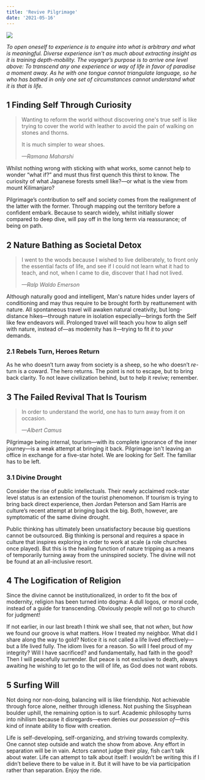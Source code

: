 ```yaml
---
title: 'Revive Pilgrimage'
date: '2021-05-16'
---
```


<Image src="/images/pilgrim.jpg" />

_To open oneself to experience is to enquire into what is arbitrary and what is meaningful. Diverse experience isn't as much about extracting insight as it is training depth-mobility. The voyager’s purpose is to arrive one level above: To transcend any one experience or way of life in favor of paradise a moment away. As he with one tongue cannot triangulate language, so he who has bathed in only one set of circumstances cannot understand what it is that is life._

## 1 Finding Self Through Curiosity

> Wanting to reform the world without discovering one's true self is like trying to cover the world with leather to avoid the pain of walking on stones and thorns.
>
> It is much simpler to wear shoes.
>
> <cite>—Ramana Maharshi</cite>

Whilst nothing wrong with sticking with what works, some cannot help to wonder “what if?” and must thus first quench this thirst to know. The curiosity of what Japanese forests smell like?—or what is the view from mount Kilimanjaro?

Pilgrimage’s contribution to self and society comes from the realignment of the latter with the former. Through mapping out the territory before a confident embark. Because to search widely, whilst initially slower compared to deep dive, will pay off in the long term via reassurance; of being on path.

## 2 Nature Bathing as Societal Detox

> I went to the woods because I wished to live deliberately, to front only the essential facts of life, and see if I could not learn what it had to teach, and not, when I came to die, discover that I had not lived.
>
> <cite>—Ralp Waldo Emerson</cite>

Although naturally good and intelligent, Man's nature hides under layers of conditioning and may thus require to be brought forth by reattunement with nature. All spontaneous travel will awaken natural creativity, but long-distance hikes—through nature in isolation especially—brings forth the Self like few endeavors will. Prolonged travel will teach you how to align self with nature, instead of—as modernity has it—trying to fit _it_ to _your_ demands.

### 2.1 Rebels Turn, Heroes Return

As he who doesn’t turn away from society is a sheep, so he who doesn’t _re_-turn is a coward. The hero returns. The point is not to escape, but to bring back clarity. To not leave civilization behind, but to help it revive; remember.

## 3 The Failed Revival That Is Tourism

> In order to understand the world, one has to turn away from it on occasion.
>
> <cite>—Albert Camus</cite>

Pilgrimage being internal, tourism—with its complete ignorance of the inner journey—is a weak attempt at bringing it back. Pilgrimage isn't leaving an office in exchange for a five-star hotel. We are looking for Self. The familiar has to be left.

### 3.1 Divine Drought

Consider the rise of public intellectuals. Their newly acclaimed rock-star level status is an extension of the tourist phenomenon. If tourism is trying to bring back direct experience, then Jordan Peterson and Sam Harris are culture’s recent attempt at bringing back the big. Both, however, are symptomatic of the same divine drought.

Public thinking has ultimately been unsatisfactory because big questions cannot be outsourced. Big thinking is personal and requires a space in culture that inspires exploring in order to work at scale (a role churches once played). But this is the healing function of nature tripping as a means of temporarily turning away from the uninspired society. The divine will not be found at an all-inclusive resort.

## 4 The Logification of Religion

Since the divine cannot be institutionalized, in order to fit the box of modernity, religion has been turned into dogma: A dull logos, or moral code, instead of a guide for transcending. Obviously people will not go to church for judgment!

If not earlier, in our last breath I think we shall see, that not _when_, but _how_ we found our groove is what matters. How I treated my neighbor. What did I share along the way to gold? Notice it is not called a life lived effectively—but a life lived fully. The idiom lives for a reason. So will I feel proud of my integrity? Will I have sacrificed? and fundamentally, had faith in the good? Then I will peacefully surrender. But peace is not exclusive to death, always awaiting he wishing to let go to the will of life, as God does not want robots.

## 5 Surfing Will

Not doing nor non-doing, balancing will is like friendship. Not achievable through force alone, neither through idleness. Not pushing the Sisyphean boulder uphill, the remaining option is to surf. Academic philosophy turns into nihilism because it disregards—even denies our _possession of_—this kind of innate ability to flow with creation.

Life is self-developing, self-organizing, and striving towards complexity. One cannot step outside and watch the show from above. Any effort in separation will be in vain. Actors cannot judge their play, fish can’t talk about water. Life can attempt to talk about itself: I wouldn’t be writing this if I didn’t believe there to be value in it. But it will have to be via participation rather than separation. Enjoy the ride.
